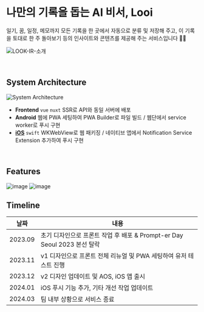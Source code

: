 # 나만의 기록을 돕는 AI 비서, Looi
일기, 꿈, 일정, 메모까지 모든 기록을 한 곳에서 자동으로 분류 및 저장해 주고, 이 기록을 토대로 한 주 돌아보기 등의 인사이트와 콘텐츠를 제공해 주는 서비스입니다 🤖🌙

![LOOK-IR-소개](https://github.com/Docent-Inc/Docent-Front/assets/87323603/2cf2ddfc-f0bc-45cc-8944-6a843d93a419)

<br/>

## System Architecture
![System Architecture](https://github.com/Docent-Inc/Docent-Front/assets/87323603/c3429686-2eb8-4258-8fdc-8a4ef9032288)

- **Frontend** `vue` `nuxt` SSR로 API와 동일 서버에 배포
- **Android**  웹에 PWA 세팅하여 PWA Builder로 파일 빌드 / 웹단에서 service worker로 푸시 구현
- **[iOS](https://github.com/Docent-Inc/Docent-IOS)** `swift` WKWebView로 웹 패키징 / 네이티브 앱에서 Notification Service Extension 추가하여 푸시 구현

<br/>

## Features
![image](https://github.com/Docent-Inc/Docent-Front/assets/87323603/1d50eb88-dd50-4036-ab15-1f49c8a82532)
![image](https://github.com/Docent-Inc/Docent-Front/assets/87323603/3da02f0f-be45-4fd4-9e84-b0e56d846b92)

## Timeline

| 날짜 | 내용 |
| - | - |
| 2023.09 | 초기 디자인으로 프론트 작업 후 배포 & Prompt-er Day Seoul 2023 본선 탈락 | 
| 2023.11 | v1 디자인으로 프론트 전체 리뉴얼 및 PWA 세팅하여 유저 테스트 진행 |
| 2023.12 | v2 디자인 업데이트 및 AOS, iOS 앱 출시 |
| 2024.01 | iOS 푸시 기능 추가, 기타 개선 작업 업데이트  |
| 2024.03 | 팀 내부 상황으로 서비스 종료 | 
